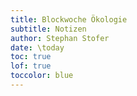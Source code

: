 ```yaml
---
title: Blockwoche Ökologie
subtitle: Notizen
author: Stephan Stofer
date: \today
toc: true
lof: true
toccolor: blue
---
```

